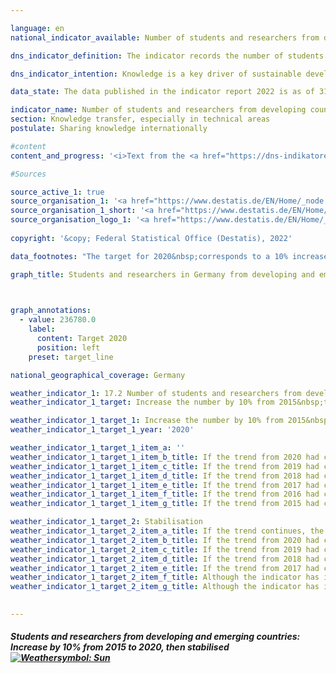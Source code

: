 ```yaml
---

language: en    
national_indicator_available: Number of students and researchers from developing countries and LDC per year    

dns_indicator_definition: The indicator records the number of students and researchers from developing and newly industrialised countries each year or semester. The number of students and researchers from the least developed countries (LDCs) is shown separately.    

dns_indicator_intention: Knowledge is a key driver of sustainable development, not only at the national level but also on the global scale. Germany’s efforts to strengthen international knowledge-sharing are important in this context. For this reason, the aim of the German Government is to increase the total number of students and researchers from developing and emerging countries by 10% from 2015&nbsp;to 2020&nbsp;and to keep the number stable at that level thereafter.    

data_state: The data published in the indicator report 2022 is as of 31.10.2022. The data shown on this platform is updated regularly, so that more current data may be available online than published in the <a href="https://dns-indikatoren.de/assets/publications/reports/en/2022.pdf">indicator report 2022</a>.    

indicator_name: Number of students and researchers from developing countries and LDC per year    
section: Knowledge transfer, especially in technical areas    
postulate: Sharing knowledge internationally    

#content     
content_and_progress: '<i>Text from the <a href="https://dns-indikatoren.de/assets/publications/reports/en/2022.pdf">Indicator Report 2022&nbsp;</a></i><br><br>The data for the indicator are official student statistics and the statistics on university personnel collated by the Federal Statistical Office.<br><br>Data from the Federal Statistical Office both are complete counts based on the administrative data maintained by Germany’s institutions of higher education. The indicator includes all students enrolled in the winter semester starting in the relevant year. To obtain that statistic, all the higher-education institutions access the required data via their administration programs on the day set for the survey.<br><br>The number of researchers is recorded on the reporting date of 1&nbsp;December. Researchers in this context are defined as full-time and part-time academic staff at German institutions of higher education (excluding undergraduate assistants). PhD candidates who are enrolled as students at an institution of higher education and simultaneously employed as academic staff can result in duplicate entries in the indicator.<br><br>The total number of all students and researchers from developing and emerging countries at German institutions of higher education in 2019&nbsp;was 285,000. At 92.7%, students accounted for by far the larger share of the total indicator value.<br><br>In the 2019/20&nbsp;winter semester, 264,555&nbsp;students from developing and emerging countries were enrolled in German institutions of higher education. This corresponds to 9% of all enrolled students. The number of students from developing and emerging countries has increased steadily from the 134,462&nbsp;recorded in 2005. The only decline recorded was in 2007. The figure for the 2019/20&nbsp;winter semester represented a 6.6% increase on the approximately 250,000&nbsp;students recorded in the 2018/19&nbsp;winter semester. In winter semester 2019/20, a total of 13,067&nbsp;students came from LDCs – 13.4% more than the previous year.<br><br>Of the students from developing and emerging countries, 44,490&nbsp;came from China, 38,902&nbsp;from Turkey and 25,149&nbsp;from India. In total, 42.0% of them were female. Whereas the European developing and emerging countries send roughly equal numbers of women and men to study in Germany (54.0%), less than a quarter of students from Oceania are women (23.5%). The proportion of women among students from LDCs was slightly more than a quarter (27.1%).<br><br>In 2019, around 21,000&nbsp;researchers from developing and emerging countries were members of academic staff at German institutions of higher education. They accounted for 5.1% of all academic staff at German institutions of higher education. The proportion of people from developing and emerging countries was thus markedly smaller among researchers than among students. Their numbers increased by 9.3% compared to the previous year and have more than tripled since 2005. A total of 681&nbsp;researchers came from LDCs in 2019&nbsp;(0.2% of all academic staff). The equivalent figure for the previous year was 687, so there was a slight reduction.<br><br>The target of raising the number of students and researchers from developing and emerging countries by 10% compared to the 215,000&nbsp;recorded for 2015&nbsp;was already achieved in 2017.'    

#Sources    

source_active_1: true
source_organisation_1: '<a href="https://www.destatis.de/EN/Home/_node.html">Federal Statistical Office</a>'
source_organisation_1_short: '<a href="https://www.destatis.de/EN/Home/_node.html">Federal Statistical Office</a>'
source_organisation_logo_1: '<a href="https://www.destatis.de/EN/Home/_node.html"><img src="https://dnsUpgradeEnvironment.github.io/dns-indicators/en/public/OrgImgDe/destatis.png" alt="Federal Statistical Office" title=" Click here to visit the homepage of the organizationFederal Statistical Office" style="height:60px; width:148px; border: transparent"/></a>'
    
copyright: '&copy; Federal Statistical Office (Destatis), 2022'    

data_footnotes: "The target for 2020&nbsp;corresponds to a 10% increase in the number of students and researchers compared to 2015.<br>• LDCs: least developed countries.<br>• Data based on a special evaluation."    

graph_title: Students and researchers in Germany from developing and emerging countries    

    

graph_annotations:
  - value: 236780.0
    label:
      content: Target 2020
      position: left
    preset: target_line        

national_geographical_coverage: Germany    

weather_indicator_1: 17.2 Number of students and researchers from developing countries and LDCs per year
weather_indicator_1_target: Increase the number by 10% from 2015&nbsp;to 2020, then stabilised

weather_indicator_1_target_1: Increase the number by 10% from 2015&nbsp;to 2020
weather_indicator_1_target_1_year: '2020'

weather_indicator_1_target_1_item_a: ''
weather_indicator_1_target_1_item_b_title: If the trend from 2020 had continued, the target value would have been reached or missed by less than 5% of the difference between the target value and the value at that time.
weather_indicator_1_target_1_item_c_title: If the trend from 2019 had continued, the target value would have been reached or missed by less than 5% of the difference between the target value and the value at that time.
weather_indicator_1_target_1_item_d_title: If the trend from 2018 had continued, the target value would have been reached or missed by less than 5% of the difference between the target value and the value at that time.
weather_indicator_1_target_1_item_e_title: If the trend from 2017 had continued, the target value would have been reached or missed by less than 5% of the difference between the target value and the value at that time.
weather_indicator_1_target_1_item_f_title: If the trend from 2016 had continued, the target value would have been reached or missed by less than 5% of the difference between the target value and the value at that time.
weather_indicator_1_target_1_item_g_title: If the trend from 2015 had continued, the target value would have been reached or missed by less than 5% of the difference between the target value and the value at that time.

weather_indicator_1_target_2: Stabilisation
weather_indicator_1_target_2_item_a_title: If the trend continues, the target value would be reached or missed by less than 5% of the difference between the target value and the current value.
weather_indicator_1_target_2_item_b_title: If the trend from 2020 had continued, the target value would have been reached or missed by less than 5% of the difference between the target value and the value at that time.
weather_indicator_1_target_2_item_c_title: If the trend from 2019 had continued, the target value would have been reached or missed by less than 5% of the difference between the target value and the value at that time.
weather_indicator_1_target_2_item_d_title: If the trend from 2018 had continued, the target value would have been reached or missed by less than 5% of the difference between the target value and the value at that time.
weather_indicator_1_target_2_item_e_title: If the trend from 2017 had continued, the target value would have been reached or missed by less than 5% of the difference between the target value and the value at that time.
weather_indicator_1_target_2_item_f_title: Although the indicator has in 2016 been moving in the desired direction toward the target, if the trend had to continued, the target would have been missed in the target year by more than 20% of the difference between the target value and the value at that time.
weather_indicator_1_target_2_item_g_title: Although the indicator has in 2015 been moving in the desired direction toward the target, if the trend had to continued, the target would have been missed in the target year by more than 20% of the difference between the target value and the value at that time.

    
---
```



<div>
  <div class="my-header">
    <h5>Students and researchers from developing and emerging countries: Increase by 10% from 2015&nbsp;to 2020, then stabilised
      <a href="https://dnsUpgradeEnvironment.github.io/dns-indicators/en/status"><img src="https://g205sdgs.github.io/sdg-indicators/public/Wettersymbole/Sonne.png" title="If the trend from 2021 had continued, the target value would have been reached or missed by less than 5% of the difference between the target value and the value at that time." alt="Weathersymbol: Sun"/>
      </a>
    </h5>
  </div>
  <div class="my-header-note">
  </div>
</div>